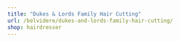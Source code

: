 ```yaml
---
title: "Dukes & Lords Family Hair Cutting"
url: /belvidere/dukes-and-lords-family-hair-cutting/
shop: hairdresser
---
```

